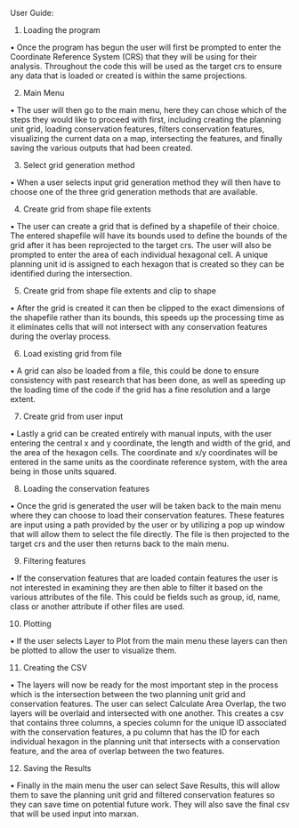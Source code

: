 User Guide:

1.	Loading the program

•	Once the program has begun the user will first be prompted to enter the Coordinate Reference System (CRS) that they will be using for their analysis. Throughout the code this will be used as the target crs to ensure any data that is loaded or created is within the same projections.

2.	Main Menu

•	The user will then go to the main menu, here they can chose which of the steps they would like to proceed with first, including creating the planning unit grid, loading conservation features, filters conservation features, visualizing the current data on a map, intersecting the features, and finally saving the various outputs that had been created.

3. Select grid generation method

•	When a user selects input grid generation method they will then have to choose one of the three grid generation methods that are available. 

4. Create grid from shape file extents

•	The user can create a grid that is defined by a shapefile of their choice. The entered shapefile will have its bounds used to define the bounds of the grid after it has been reprojected to the target crs. The user will also be prompted to enter the area of each individual hexagonal cell. A unique planning unit id is assigned to each hexagon that is created so they can be identified during the intersection.

5. Create grid from shape file extents and clip to shape

•	After the grid is created it can then be clipped to the exact dimensions of the shapefile rather than its bounds, this speeds up the processing time as it eliminates cells that will not intersect with any conservation features during the overlay process. 


6. Load existing grid from file

•	A grid can also be loaded from a file, this could be done to ensure consistency with past research that has been done, as well as speeding up the loading time of the code if the grid has a fine resolution and a large extent. 

7. Create grid from user input

•	Lastly a grid can be created entirely with manual inputs, with the user entering the central x and y coordinate, the length and width of the grid, and the area of the hexagon cells. The coordinate and x/y coordinates will be entered in the same units as the coordinate reference system, with the area being in those units squared.

8.	Loading the conservation features

•	Once the grid is generated the user will be taken back to the main menu where they can choose to load their conservation features. These features are input using a path provided by the user or by utilizing a pop up window that will allow them to select the file directly. The file is then projected to the target crs and the user then returns back to the main menu. 

9.	Filtering features 

•	If the conservation features that are loaded contain features the user is not interested in examining they are then able to filter it based on the various attributes of the file. This could be fields such as group, id, name, class or another attribute if other files are used.

10.	Plotting 

•	If the user selects Layer to Plot from the main menu these layers can then be plotted to allow the user to visualize them. 

11.	Creating the CSV

•	The layers will now be ready for the most important step in the process which is the intersection between the two planning unit grid and conservation features. The user can select Calculate Area Overlap, the two layers will be overlaid and intersected with one another. This creates a csv that contains three columns, a species column for the unique ID associated with the conservation features, a pu column that has the ID for each individual hexagon in the planning unit that intersects with a conservation feature, and the area of overlap between the two features.

12.	Saving the Results

•	Finally in the main menu the user can select Save Results, this will allow them to save the planning unit grid and filtered conservation features so they can save time on potential future work. They will also save the final csv that will be used input into marxan.
